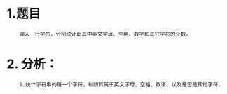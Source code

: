 # 1.题目
        输入一行字符，分别统计出其中英文字母、空格、数字和其它字符的个数。
# 2. 分析：
        1.统计字符串的每一个字符，判断其属于英文字母、空格、数字、以及是否是其他字符。



